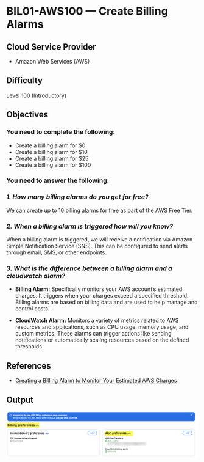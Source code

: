# BIL01-AWS100 — Create Billing Alarms

## Cloud Service Provider
* Amazon Web Services (AWS)

## Difficulty
Level 100 (Introductory)

## Objectives

###  You need to complete the following:

* Create a billing alarm for $0
* Create a billing alarm for $10
* Create a billing alarm for $25
* Create a billing alarm for $100

###  You need to answer the following: 

### ***1. How many billing alarms do you get for free?***

We can create up to 10 billing alarms for free as part of the AWS Free Tier.

### ***2. When a billing alarm is triggered how will you know?***

When a billing alarm is triggered, we will receive a notification via Amazon Simple Notification Service (SNS). This can be configured to send alerts through email, SMS, or other endpoints.

### ***3. What is the difference between a billing alarm and a cloudwatch alarm?***

* **Billing Alarm:** Specifically monitors your AWS account’s estimated charges. It triggers when your charges exceed a specified threshold. Billing alarms are based on billing data and are used to help manage and control costs.

* **CloudWatch Alarm:** Monitors a variety of metrics related to AWS resources and applications, such as CPU usage, memory usage, and custom metrics. These alarms can trigger actions like sending notifications or automatically scaling resources based on the defined thresholds

## References

* [Creating a Billing Alarm to Monitor Your Estimated AWS Charges](https://docs.aws.amazon.com/AmazonCloudWatch/latest/monitoring/monitor_estimated_charges_with_cloudwatch.html)

## Output
![alt text](image.png)